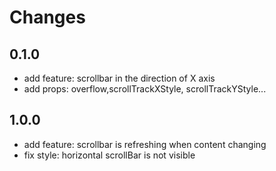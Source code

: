 # Changes

## 0.1.0

- add feature: scrollbar in the direction of X axis
- add props: overflow,scrollTrackXStyle, scrollTrackYStyle...


## 1.0.0

- add feature: scrollbar is refreshing when content changing
- fix style: horizontal scrollBar is not visible

